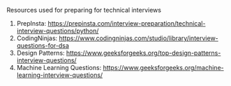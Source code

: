 Resources used for preparing for technical interviews
1. PrepInsta: https://prepinsta.com/interview-preparation/technical-interview-questions/python/
2. CodingNinjas: https://www.codingninjas.com/studio/library/interview-questions-for-dsa
3. Design Patterns: https://www.geeksforgeeks.org/top-design-patterns-interview-questions/
4. Machine Learning Questions: https://www.geeksforgeeks.org/machine-learning-interview-questions/